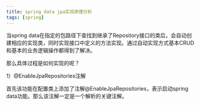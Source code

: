 ```yaml
---
title: spring data jpa实现原理分析
tags: [spring]
---
```


当spring data在指定的包路径下查找到继承了Repository接口的类后，会自动创建相应的实现类，同时实现接口中定义的方法实现。通过自动实现方式基本CRUD和基本的业务逻辑操作都得到了解决。

那么具体过程是如何实现的呢？

1）@EnableJpaRepositories注解

首先该功能在配置类上添加了注解@EnableJpaRepositories，表示启动spring data功能。那么该注解一定是一个解析的关键注解。

